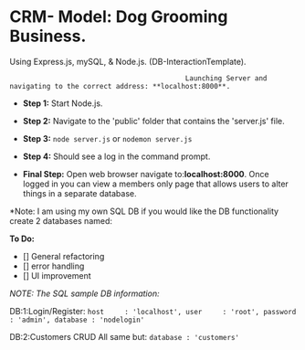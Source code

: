 # CRM- Model: Dog Grooming Business. 
Using Express.js, mySQL, & Node.js.
(DB-InteractionTemplate).



                                               Launching Server and navigating to the correct address: **localhost:8000**.
- **Step 1:**
Start Node.js.

- **Step 2:**
Navigate to the 'public' folder that contains the 'server.js' file.

- **Step 3:**
`node server.js`
or
`nodemon server.js`

- **Step 4:**
Should see a log in the command prompt.

- **Final Step:**
Open web browser navigate to:**localhost:8000**.
Once logged in you can view a members only page that allows users to alter things in a separate database.

*Note: I am using my own SQL DB if you would like the DB functionality create 2 databases named: 

**To Do:**
- [] General refactoring
- [] error handling
- [] UI improvement

*NOTE: The SQL sample DB information:*

DB:1:Login/Register:
`host     : 'localhost',
	user     : 'root',
	password : 'admin',
	database : 'nodelogin'`

DB:2:Customers CRUD
  All same but:
   `database : 'customers'`
  
